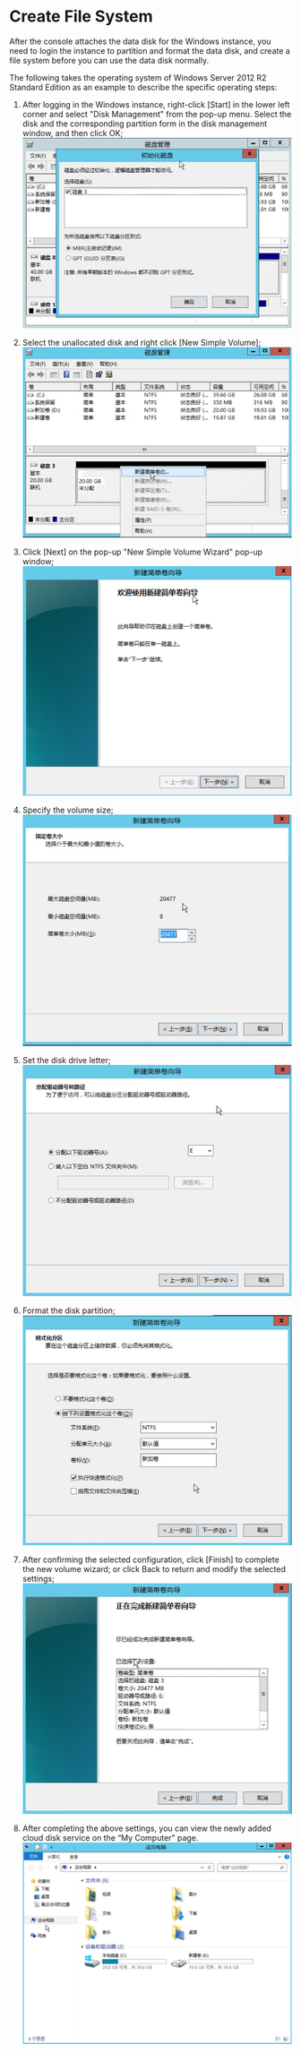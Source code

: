 # Create File System
After the console attaches the data disk for the Windows instance, you need to login the instance to partition and format the data disk, and create a file system before you can use the data disk normally.

The following takes the operating system of Windows Server 2012 R2 Standard Edition as an example to describe the specific operating steps:

1. After logging in the Windows instance, right-click [Start] in the lower left corner and select "Disk Management" from the pop-up menu. Select the disk and the corresponding partition form in the disk management window, and then click OK;
![](../../../../image/vm/Getting-Start-Windows-FileSystem-1.png)

2. Select the unallocated disk and right click [New Simple Volume];
![](../../../../image/vm/Getting-Start-Windows-FileSystem-2.png)

3. Click [Next] on the pop-up "New Simple Volume Wizard" pop-up window;
![](../../../../image/vm/Getting-Start-Windows-FileSystem-3.png)

4. Specify the volume size;
![](../../../../image/vm/Getting-Start-Windows-FileSystem-4.png)

5. Set the disk drive letter;
![](../../../../image/vm/Getting-Start-Windows-FileSystem-5.png)

6. Format the disk partition;
![](../../../../image/vm/Getting-Start-Windows-FileSystem-6.png)

7. After confirming the selected configuration, click [Finish] to complete the new volume wizard; or click Back to return and modify the selected settings;
![](../../../../image/vm/Getting-Start-Windows-FileSystem-7.png)

8. After completing the above settings, you can view the newly added cloud disk service on the “My Computer” page.
![](../../../../image/vm/Getting-Start-Windows-FileSystem-8.png)


  [1]: ./images/Getting-Start-Windows-FileSystem-1.png "Getting-Start-Windows-FileSystem-1.png"
  [2]: ./images/Getting-Start-Windows-FileSystem-2.png "Getting-Start-Windows-FileSystem-2.png"
  [3]: ./images/Getting-Start-Windows-FileSystem-3.png "Getting-Start-Windows-FileSystem-3.png"
  [4]: ./images/Getting-Start-Windows-FileSystem-4.png "Getting-Start-Windows-FileSystem-4.png"
  [5]: ./images/Getting-Start-Windows-FileSystem-5.png "Getting-Start-Windows-FileSystem-5.png"
  [6]: ./images/Getting-Start-Windows-FileSystem-6.png "Getting-Start-Windows-FileSystem-6.png"
  [7]: ./images/Getting-Start-Windows-FileSystem-7.png "Getting-Start-Windows-FileSystem-7.png"
  [8]: ./images/Getting-Start-Windows-FileSystem-8.png "Getting-Start-Windows-FileSystem-8.png"